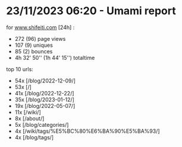 # 23/11/2023 06:20 - Umami report
for www.shifeiti.com [24h] :

 - 272 (96) page views
 - 107 (9) uniques
 - 85 (2) bounces
 - 4h 32' 50'' (1h 44' 15'') totaltime


top 10 urls:
 - 54x [/blog/2022-12-09/]
 - 53x [/]
 - 41x [/blog/2022-12-22/]
 - 35x [/blog/2023-01-12/]
 - 19x [/blog/2022-05-07/]
 - 11x [/wiki/]
 - 8x [/about/]
 - 5x [/blog/categories/]
 - 4x [/wiki/tags/%E5%BC%80%E6%BA%90%E5%BA%93/]
 - 4x [/blog/tags/]


